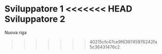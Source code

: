 Sviluppatore 1
<<<<<<< HEAD
Sviluppatore 2
=======
Nuova riga
>>>>>>> 40215cfc47ce9f639745976242fa5c36431476c2
